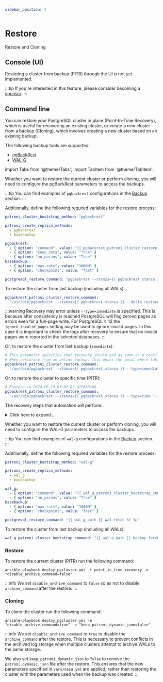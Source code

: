 ```yaml
---
sidebar_position: 4
---
```


# Restore

Restore and Cloning

## Console (UI)

Restoring a cluster from backup (PITR) through the UI is not yet implemented.

:::tip
If you're interested in this feature, please consider becoming a [sponsor](/docs/sponsor).
:::

## Command line

You can restore your PostgreSQL cluster in place (Point-In-Time Recovery), which is useful for recovering an existing cluster, or create a new cluster from a backup (Cloning), which involves creating a new cluster based on an existing backup.

The following backup tools are supported:
- [pgBackRest](https://github.com/pgbackrest/pgbackrest)
- [WAL-G](https://github.com/wal-g/wal-g)

import Tabs from '@theme/Tabs';
import TabItem from '@theme/TabItem';

<Tabs>
  <TabItem value="pgBackRest" label="pgBackRest" default>

Whether you want to restore the current cluster or perform cloning, you will need to configure the pgBackRest parameters to access the backups.

:::tip
You can find examples of `pgbackrest` configurations in the [Backup](/docs/management/backup) section.
:::

Additionally, define the following required variables for the restore process:

```yaml
patroni_cluster_bootstrap_method: "pgbackrest"
```

```yaml
patroni_create_replica_methods:
  - pgbackrest
  - basebackup

pgbackrest:
  - { option: "command", value: "{{ pgbackrest_patroni_cluster_restore_command }}" }
  - { option: "keep_data", value: "True" }
  - { option: "no_params", value: "True" }
basebackup:
  - { option: "max-rate", value: "1000M" }
  - { option: "checkpoint", value: "fast" }
```

```yaml
postgresql_restore_command: "pgbackrest --stanza={{ pgbackrest_stanza }} archive-get %f %p"
```

To restore the cluster from last backup (including all WALs):
```yaml
pgbackrest_patroni_cluster_restore_command:
  '/usr/bin/pgbackrest --stanza={{ pgbackrest_stanza }} --delta restore'
```

:::warning
Recovery may error unless `--type=immediate` is specified. This is because after consistency is reached PostgreSQL will flag zeroed pages as errors even for a full-page write. For PostgreSQL ≥ 13 the `ignore_invalid_pages` setting may be used to ignore invalid pages. In this case it is important to check the logs after recovery to ensure that no invalid pages were reported in the selected databases.
:::

Or, to restore the cluster from last backup (`immediate`):
```yaml
# This parameter specifies that recovery should end as soon as a consistent state is reached, i.e., as early as possible.
# When restoring from an online backup, this means the point where taking the backup ended.
pgbackrest_patroni_cluster_restore_command:
  '/usr/bin/pgbackrest --stanza={{ pgbackrest_stanza }} --type=immediate --delta restore'
```

Or, to restore the cluster to specific time (PITR):
```yaml
# Restore to 2024-08-19 03:02:07.322658+00
pgbackrest_patroni_cluster_restore_command:
  '/usr/bin/pgbackrest --stanza={{ pgbackrest_stanza }} --type=time "--target=2024-08-19 03:02:07.322658+00" --delta restore'
```

The recovery steps that automation will perform:

<details>
<summary>Click here to expand...</summary>

1. Stop patroni service on the Replica servers;
2. Stop patroni service on the Master server;
3. Remove patroni cluster from DCS;
4. Run "`/usr/bin/pgbackrest --stanza=<stanza_name> --delta restore`" on Master;
5. Run "`/usr/bin/pgbackrest --stanza=<stanza_name> --delta restore`" on Replica;
   - Note: if 'pgbackrest' in 'patroni_create_replica_methods' variable.
6. Waiting for restore from backup;
   - Note: timeout 24 hours.
7. Start PostgreSQL for Recovery;
8. Waiting for PostgreSQL Recovery to complete (WAL apply);
9. Stop PostgreSQL instance (if running);
10. Disable PostgreSQL `archive_command` (if enabled);
    - Note: if 'disable_archive_command' variable is 'true'.
11. Start patroni service on the Master server;
12. Check PostgreSQL is started and accepting connections on Master;
13. Make sure the PostgreSQL users (superuser and replication) are present;
    - and password does not differ from the specified in `vars/main.yml`.
14. Update PostgreSQL authentication parameter in `patroni.yml`
    - Note: if superuser or replication users is changed.
15. Start patroni service on Replica servers;
16. Check that the patroni is healthy on the replica server;
    - Note: timeout 10 hours.
17. Check PostgreSQL cluster health (finish).

</details>

  </TabItem>
  <TabItem value="WAL-G" label="WAL-G">

Whether you want to restore the current cluster or perform cloning, you will need to configure the WAL-G parameters to access the backups.

:::tip
You can find examples of `wal-g` configurations in the [Backup](/docs/management/backup) section.
:::

Additionally, define the following required variables for the restore process:

```yaml
patroni_cluster_bootstrap_method: "wal-g"
```
```yaml
patroni_create_replica_methods:
  - wal_g
  - basebackup

wal_g:
  - { option: "command", value: "{{ wal_g_patroni_cluster_bootstrap_command }}" }
  - { option: "no_params", value: "True" }
basebackup:
  - { option: "max-rate", value: "1000M" }
  - { option: "checkpoint", value: "fast" }
```

```yaml
postgresql_restore_command: "{{ wal_g_path }} wal-fetch %f %p"
```

To restore the cluster from last backup (including all WALs):
```yaml
wal_g_patroni_cluster_bootstrap_command: "{{ wal_g_path }} backup-fetch {{ postgresql_data_dir }} LATEST"
```

  </TabItem>
</Tabs>

### Restore

To restore the current cluster (PITR) run the following command:

```
ansible-playbook deploy_pgcluster.yml -t point_in_time_recovery -e "disable_archive_command=false"
```

:::info
We set `disable_archive_command` to `false` so as not to disable `archive_command` after the restore.
:::

### Cloning

To clone the cluster run the following command:

```
ansible-playbook deploy_pgcluster.yml -e "disable_archive_command=true" -e "keep_patroni_dynamic_json=false"
```

:::info
We set `disable_archive_command` to `true` to disable the `archive_command` after the restore. This is necessary to prevent conflicts in the archived log storage when multiple clusters attempt to archive WALs to the same storage.

We also set `keep_patroni_dynamic_json` to `false` to remove the `patroni.dynamic.json` file after the restore. This ensures that the new parameters specified in `vars/main.yml` are applied, rather than restoring the cluster with the parameters used when the backup was created.
:::
